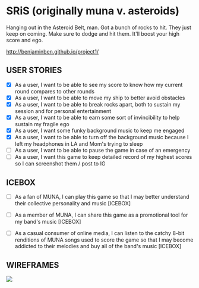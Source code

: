 <h1>SRiS (originally muna v. asteroids)</h1>

Hanging out in the Asteroid Belt, man. Got a bunch of rocks to hit. They just keep on coming. Make sure to dodge and hit them. It'll boost your high score and ego. 

http://benjaminben.github.io/project1/

<h2>USER STORIES</h2>

- [x] As a user, I want to be able to see my score to know how my current round compares to other rounds
- [x] As a user, I want to be able to move my ship to better avoid obstacles
- [x] As a user, I want to be able to break rocks apart, both to sustain my session and for personal entertainment
- [x] As a user, I want to be able to earn some sort of invincibility to help sustain my fragile ego
- [x] As a user, I want some funky background music to keep me engaged
- [x] As a user, I want to be able to turn off the background music because I left my headphones in LA and Mom's trying to sleep
- [ ] As a user, I want to be able to pause the game in case of an emergency
- [ ] As a user, I want this game to keep detailed record of my highest scores so I can screenshot them / post to IG

<h2> ICEBOX </h2>

- [ ] As a fan of MUNA, I can play this game so that I may better understand their collective personality and music [ICEBOX]

- [ ] As a member of MUNA, I can share this game as a promotional tool for my band's music [ICEBOX]

- [ ] As a casual consumer of online media, I can listen to the catchy 8-bit renditions of MUNA songs used to score the game so that I may become addicted to their melodies and buy all of the band's music [ICEBOX]


<h2>WIREFRAMES</h2>

<image src="https://i.imgur.com/oeuusNt.png">